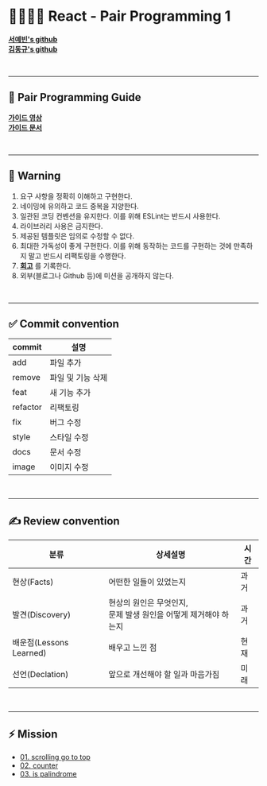 # **👨‍💻👩‍💻 React - Pair Programming 1**

**[서예빈's github](https://github.com/bin000527)**  
**[김동규's github](https://github.com/5kdk)**

<br>

---

## **📜 Pair Programming Guide**

**[가이드 영상](https://www.youtube.com/watch?v=R9EhlNRN160&list=PLPCD27neSp2JPP7eFd32seNIIqYprAe_E)**  
**[가이드 문서](https://yozm.wishket.com/magazine/detail/1698)**

<br>

---

## **🚨 Warning**

1. 요구 사항을 정확히 이해하고 구현한다.
2. 네이밍에 유의하고 코드 중복을 지양한다.
3. 일관된 코딩 컨벤션을 유지한다. 이를 위해 ESLint는 반드시 사용한다.
4. 라이브러리 사용은 금지한다.
5. 제공된 템플릿은 임의로 수정할 수 없다.
6. 최대한 가독성이 좋게 구현한다. 이를 위해 동작하는 코드를 구현하는 것에 만족하지 말고 반드시 리팩토링을 수행한다.
7. **[회고](https://www.notion.so/facb80c846ab4d139e80fc2b0ad66151)** 를 기록한다.
8. 외부(블로그나 Github 등)에 미션을 공개하지 않는다.

<br>

---

## **✅ Commit convention**

| commit   | 설명              |
| -------- | ----------------- |
| add      | 파일 추가         |
| remove   | 파일 및 기능 삭제 |
| feat     | 새 기능 추가      |
| refactor | 리팩토링          |
| fix      | 버그 수정         |
| style    | 스타일 수정       |
| docs     | 문서 수정         |
| image    | 이미지 수정       |

<br>

---

## **✍️ Review convention**

| 분류                    | 상세설명                                                           | 시간 |
| ----------------------- | ------------------------------------------------------------------ | ---- |
| 현상(Facts)             | 어떤한 일들이 있었는지                                             | 과거 |
| 발견(Discovery)         | 현상의 원인은 무엇인지,<br>문제 발생 원인을 어떻게 제거해야 하는지 | 과거 |
| 배운점(Lessons Learned) | 배우고 느낀 점                                                     | 현재 |
| 선언(Declation)         | 앞으로 개선해야 할 일과 마음가짐                                   | 미래 |

<br>

---

## **⚡ Mission**

-   [01. scrolling go to top](01.%20scrolling%20go%20to%20top/README.md)
-   [02. counter](02.%20counter/README.md)
-   [03. is palindrome](03.%20is%20palindrome/README.md)
